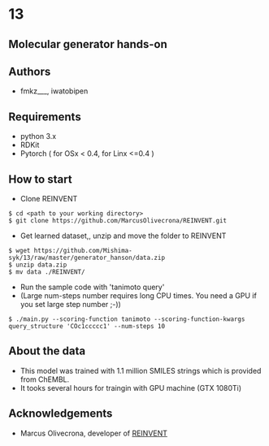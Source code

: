 # 13

## Molecular generator hands-on

## Authors
- fmkz___, iwatobipen

## Requirements

- python 3.x
- RDKit
- Pytorch ( for OSx < 0.4, for Linx <=0.4 )

## How to start

- Clone REINVENT
```
$ cd <path to your working directory>
$ git clone https://github.com/MarcusOlivecrona/REINVENT.git
```
- Get learned dataset,, unzip and move the folder to REINVENT
```
$ wget https://github.com/Mishima-syk/13/raw/master/generator_hanson/data.zip
$ unzip data.zip
$ mv data ./REINVENT/
```
- Run the sample code with 'tanimoto query'
- (Large num-steps number requires long CPU times. You need a GPU if you set large step number ;-))
```
$ ./main.py --scoring-function tanimoto --scoring-function-kwargs query_structure 'COc1ccccc1' --num-steps 10
```

## About the data
- This model was trained with 1.1 million SMILES strings which is provided from ChEMBL.
- It tooks several hours for traingin with GPU machine (GTX 1080Ti)

## Acknowledgements
- Marcus Olivecrona, developer of [REINVENT](https://github.com/MarcusOlivecrona/REINVENT)


